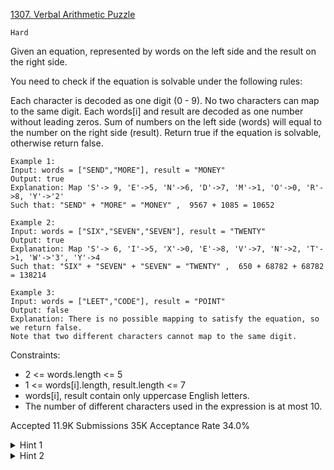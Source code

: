 [1307. Verbal Arithmetic Puzzle](https://leetcode.com/problems/verbal-arithmetic-puzzle/)

`Hard`

Given an equation, represented by words on the left side and the result on the right side.

You need to check if the equation is solvable under the following rules:

Each character is decoded as one digit (0 - 9).
No two characters can map to the same digit.
Each words[i] and result are decoded as one number without leading zeros.
Sum of numbers on the left side (words) will equal to the number on the right side (result).
Return true if the equation is solvable, otherwise return false.

```
Example 1:
Input: words = ["SEND","MORE"], result = "MONEY"
Output: true
Explanation: Map 'S'-> 9, 'E'->5, 'N'->6, 'D'->7, 'M'->1, 'O'->0, 'R'->8, 'Y'->'2'
Such that: "SEND" + "MORE" = "MONEY" ,  9567 + 1085 = 10652

Example 2:
Input: words = ["SIX","SEVEN","SEVEN"], result = "TWENTY"
Output: true
Explanation: Map 'S'-> 6, 'I'->5, 'X'->0, 'E'->8, 'V'->7, 'N'->2, 'T'->1, 'W'->'3', 'Y'->4
Such that: "SIX" + "SEVEN" + "SEVEN" = "TWENTY" ,  650 + 68782 + 68782 = 138214

Example 3:
Input: words = ["LEET","CODE"], result = "POINT"
Output: false
Explanation: There is no possible mapping to satisfy the equation, so we return false.
Note that two different characters cannot map to the same digit.
``` 

Constraints:

- 2 <= words.length <= 5
- 1 <= words[i].length, result.length <= 7
- words[i], result contain only uppercase English letters.
- The number of different characters used in the expression is at most 10.

Accepted
11.9K
Submissions
35K
Acceptance Rate
34.0%

<details>
<summary>Hint 1</summary>

Use Backtracking and pruning to solve this problem.

</details>
<details>
<summary>Hint 2</summary>

If you set the values of some digits (from right to left), the other digits will be constrained.

</details>
